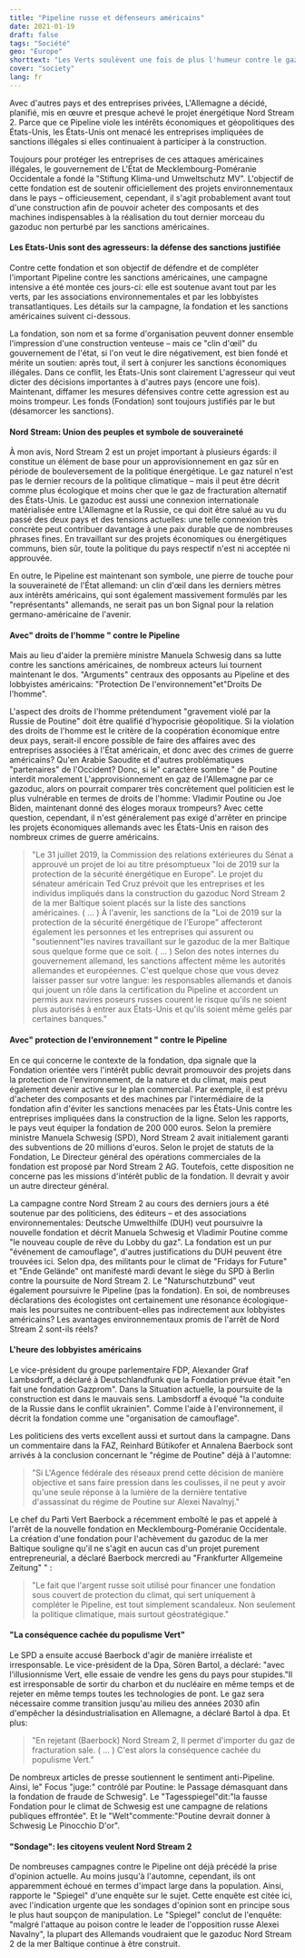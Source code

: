 ```yaml
---
title: "Pipeline russe et défenseurs américains"
date: 2021-01-19
draft: false
tags: "Société"
geo: "Europe"
shorttext: "Les Verts soulèvent une fois de plus l'humeur contre le gazoduc russe et donc aussi contre les intérêts allemands."
cover: "society"
lang: fr
---
```


Avec d'autres pays et des entreprises privées, L'Allemagne a décidé, planifié, mis en œuvre et presque achevé le projet énergétique Nord Stream 2. Parce que ce Pipeline viole les intérêts économiques et géopolitiques des États-Unis, les États-Unis ont menacé les entreprises impliquées de sanctions illégales si elles continuaient à participer à la construction.

Toujours pour protéger les entreprises de ces attaques américaines illégales, le gouvernement de L'État de Mecklembourg-Poméranie Occidentale a fondé la "Stiftung Klima-und Umweltschutz MV". L'objectif de cette fondation est de soutenir officiellement des projets environnementaux dans le pays – officieusement, cependant, il s'agit probablement avant tout d'une construction afin de pouvoir acheter des composants et des machines indispensables à la réalisation du tout dernier morceau du gazoduc non perturbé par les sanctions américaines.

#### Les Etats-Unis sont des agresseurs: la défense des sanctions justifiée

Contre cette fondation et son objectif de défendre et de compléter l'important Pipeline contre les sanctions américaines, une campagne intensive a été montée ces jours-ci: elle est soutenue avant tout par les verts, par les associations environnementales et par les lobbyistes transatlantiques. Les détails sur la campagne, la fondation et les sanctions américaines suivent ci-dessous.

La fondation, son nom et sa forme d'organisation peuvent donner ensemble l'impression d'une construction venteuse – mais ce "clin d'œil" du gouvernement de l'état, si l'on veut le dire négativement, est bien fondé et mérite un soutien: après tout, il sert à conjurer les sanctions économiques illégales. Dans ce conflit, les États-Unis sont clairement L'agresseur qui veut dicter des décisions importantes à d'autres pays (encore une fois). Maintenant, diffamer les mesures défensives contre cette agression est au moins trompeur. Les fonds (Fondation) sont toujours justifiés par le but (désamorcer les sanctions).

#### Nord Stream: Union des peuples et symbole de souveraineté

À mon avis, Nord Stream 2 est un projet important à plusieurs égards: il constitue un élément de base pour un approvisionnement en gaz sûr en période de bouleversement de la politique énergétique. Le gaz naturel n'est pas le dernier recours de la politique climatique – mais il peut être décrit comme plus écologique et moins cher que le gaz de fracturation alternatif des États-Unis. Le gazoduc est aussi une connexion internationale matérialisée entre L'Allemagne et la Russie, ce qui doit être salué au vu du passé des deux pays et des tensions actuelles: une telle connexion très concrète peut contribuer davantage à une paix durable que de nombreuses phrases fines. En travaillant sur des projets économiques ou énergétiques communs, bien sûr, toute la politique du pays respectif n'est ni acceptée ni approuvée.

En outre, le Pipeline est maintenant son symbole, une pierre de touche pour la souveraineté de l'État allemand: un clin d'œil dans les derniers mètres aux intérêts américains, qui sont également massivement formulés par les "représentants" allemands, ne serait pas un bon Signal pour la relation germano-américaine de l'avenir.

#### Avec" droits de l'homme " contre le Pipeline

Mais au lieu d'aider la première ministre Manuela Schwesig dans sa lutte contre les sanctions américaines, de nombreux acteurs lui tournent maintenant le dos. "Arguments" centraux des opposants au Pipeline et des lobbyistes américains: "Protection De l'environnement"et"Droits De l'homme".

L'aspect des droits de l'homme prétendument "gravement violé par la Russie de Poutine" doit être qualifié d'hypocrisie géopolitique. Si la violation des droits de l'homme est le critère de la coopération économique entre deux pays, serait-il encore possible de faire des affaires avec des entreprises associées à l'État américain, et donc avec des crimes de guerre américains? Qu'en Arabie Saoudite et d'autres problématiques "partenaires" de l'Occident? Donc, si le" caractère sombre " de Poutine interdit moralement L'approvisionnement en gaz de l'Allemagne par ce gazoduc, alors on pourrait comparer très concrètement quel politicien est le plus vulnérable en termes de droits de l'homme: Vladimir Poutine ou Joe Biden, maintenant donné des éloges moraux trompeurs? Avec cette question, cependant, il n'est généralement pas exigé d'arrêter en principe les projets économiques allemands avec les États-Unis en raison des nombreux crimes de guerre américains.

> "Le 31 juillet 2019, la Commission des relations extérieures du Sénat a approuvé un projet de loi au titre présomptueux "loi de 2019 sur la protection de la sécurité énergétique en Europe". Le projet du sénateur américain Ted Cruz prévoit que les entreprises et les individus impliqués dans la construction du gazoduc Nord Stream 2 de la mer Baltique soient placés sur la liste des sanctions américaines. ( ... ) À l'avenir, les sanctions de la "Loi de 2019 sur la protection de la sécurité énergétique de l'Europe" affecteront également les personnes et les entreprises qui assurent ou "soutiennent"les navires travaillant sur le gazoduc de la mer Baltique sous quelque forme que ce soit. ( ... ) Selon des notes internes du gouvernement allemand, les sanctions affectent même les autorités allemandes et européennes. C'est quelque chose que vous devez laisser passer sur votre langue: les responsables allemands et danois qui jouent un rôle dans la certification du Pipeline et accordent un permis aux navires poseurs russes courent le risque qu'ils ne soient plus autorisés à entrer aux États-Unis et qu'ils soient même gelés par certaines banques."

#### Avec" protection de l'environnement " contre le Pipeline

En ce qui concerne le contexte de la fondation, dpa signale que la Fondation orientée vers l'intérêt public devrait promouvoir des projets dans la protection de l'environnement, de la nature et du climat, mais peut également devenir active sur le plan commercial. Par exemple, il est prévu d'acheter des composants et des machines par l'intermédiaire de la fondation afin d'éviter les sanctions menacées par les États-Unis contre les entreprises impliquées dans la construction de la ligne. Selon les rapports, le pays veut équiper la fondation de 200 000 euros. Selon la première ministre Manuela Schwesig (SPD), Nord Stream 2 avait initialement garanti des subventions de 20 millions d'euros. Selon le projet de statuts de la Fondation, Le Directeur général des opérations commerciales de la fondation est proposé par Nord Stream 2 AG. Toutefois, cette disposition ne concerne pas les missions d'intérêt public de la fondation. Il devrait y avoir un autre directeur général.

La campagne contre Nord Stream 2 au cours des derniers jours a été soutenue par des politiciens, des éditeurs – et des associations environnementales: Deutsche Umwelthilfe (DUH) veut poursuivre la nouvelle fondation et décrit Manuela Schwesig et Vladimir Poutine comme "le nouveau couple de rêve du Lobby du gaz". La fondation est un pur "événement de camouflage", d'autres justifications du DUH peuvent être trouvées ici. Selon dpa, des militants pour le climat de "Fridays for Future" et "Ende Gelände" ont manifesté mardi devant le siège du SPD à Berlin contre la poursuite de Nord Stream 2. Le "Naturschutzbund" veut également poursuivre le Pipeline (pas la fondation). En soi, de nombreuses déclarations des écologistes ont certainement une résonance écologique-mais les poursuites ne contribuent-elles pas indirectement aux lobbyistes américains? Les avantages environnementaux promis de l'arrêt de Nord Stream 2 sont-ils réels?

#### L'heure des lobbyistes américains

Le vice-président du groupe parlementaire FDP, Alexander Graf Lambsdorff, a déclaré à Deutschlandfunk que la Fondation prévue était "en fait une fondation Gazprom". Dans la Situation actuelle, la poursuite de la construction est dans le mauvais sens. Lambsdorff a évoqué "la conduite de la Russie dans le conflit ukrainien". Comme l'aide à l'environnement, il décrit la fondation comme une "organisation de camouflage".

Les politiciens des verts excellent aussi et surtout dans la campagne. Dans un commentaire dans la FAZ, Reinhard Bütikofer et Annalena Baerbock sont arrivés à la conclusion concernant le "régime de Poutine" déjà à l'automne:

> "Si L'Agence fédérale des réseaux prend cette décision de manière objective et sans faire pression dans les coulisses, il ne peut y avoir qu'une seule réponse à la lumière de la dernière tentative d'assassinat du régime de Poutine sur Alexei Navalnyj."

Le chef du Parti Vert Baerbock a récemment emboîté le pas et appelé à l'arrêt de la nouvelle fondation en Mecklembourg-Poméranie Occidentale. La création d'une fondation pour l'achèvement du gazoduc de la mer Baltique souligne qu'il ne s'agit en aucun cas d'un projet purement entrepreneurial, a déclaré Baerbock mercredi au "Frankfurter Allgemeine Zeitung" " :

> "Le fait que l'argent russe soit utilisé pour financer une fondation sous couvert de protection du climat, qui sert uniquement à compléter le Pipeline, est tout simplement scandaleux. Non seulement la politique climatique, mais surtout géostratégique."

#### "La conséquence cachée du populisme Vert"

Le SPD a ensuite accusé Baerbock d'agir de manière irréaliste et irresponsable. Le vice-président de la Dpa, Sören Bartol, a déclaré: "avec l'illusionnisme Vert, elle essaie de vendre les gens du pays pour stupides."Il est irresponsable de sortir du charbon et du nucléaire en même temps et de rejeter en même temps toutes les technologies de pont. Le gaz sera nécessaire comme transition jusqu'au milieu des années 2030 afin d'empêcher la désindustrialisation en Allemagne, a déclaré Bartol à dpa. Et plus:

> "En rejetant (Baerbock) Nord Stream 2, Il permet d'importer du gaz de fracturation sale. ( ... ) C'est alors la conséquence cachée du populisme Vert."

De nombreux articles de presse soutiennent le sentiment anti-Pipeline. Ainsi, le" Focus "juge:" contrôlé par Poutine: le Passage démasquant dans la fondation de fraude de Schwesig". Le "Tagesspiegel"dit:"la fausse Fondation pour le climat de Schwesig est une campagne de relations publiques effrontée". Et le "Welt"commente:"Poutine devrait donner à Schwesig Le Pinocchio D'or".

#### "Sondage": les citoyens veulent Nord Stream 2

De nombreuses campagnes contre le Pipeline ont déjà précédé la prise d'opinion actuelle. Au moins jusqu'à l'automne, cependant, ils ont apparemment échoué en termes d'impact large dans la population. Ainsi, rapporte le "Spiegel" d'une enquête sur le sujet. Cette enquête est citée ici, avec l'indication urgente que les sondages d'opinion sont en principe sous le plus haut soupçon de manipulation. Le "Spiegel" conclut de l'enquête: "malgré l'attaque au poison contre le leader de l'opposition russe Alexei Navalny", la plupart des Allemands voudraient que le gazoduc Nord Stream 2 de la mer Baltique continue à être construit.
